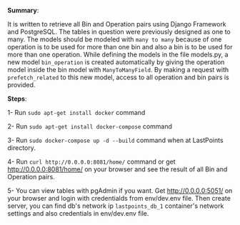 **Summary**:

It is written to retrieve all Bin and Operation pairs using Django Framework and PostgreSQL.
The tables in question were previously designed as one to many. The models should be modeled with `many to many` because of
one operation is to be used for more than one bin and also a bin is to be used for more than one operation. While defining 
the models in the file models.py, a new model `bin_operation` is created automatically by giving the operation model
inside the bin model with `ManyToManyField`. By making a request with `prefetch_related` to this new model, access to all 
operation and bin pairs is provided.


**Steps**:

1- Run `sudo apt-get install docker` command

2- Run `sudo apt-get install docker-compose` command

3- Run `sudo docker-compose up -d --build` command when at LastPoints directory.

4- Run `curl http://0.0.0.0:8081/home/` command or get http://0.0.0.0:8081/home/ on your browser and see the result of 
all Bin and Operation pairs.

5- You can view tables with pgAdmin if you want. Get http://0.0.0.0:5051/ on your browser and login with credentialds 
from env/dev.env file. Then create server, you can find db's network ip `lastpoints_db_1` container's network settings 
and also credentials in env/dev.env file.
